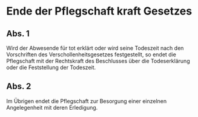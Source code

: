 # Ende der Pflegschaft kraft Gesetzes



## Abs. 1

 Wird der Abwesende für tot erklärt oder wird seine Todeszeit nach den Vorschriften des Verschollenheitsgesetzes festgestellt, so endet die Pflegschaft mit der Rechtskraft des Beschlusses über die Todeserklärung oder die Feststellung der Todeszeit.

## Abs. 2

 Im Übrigen endet die Pflegschaft zur Besorgung einer einzelnen Angelegenheit mit deren Erledigung. 

